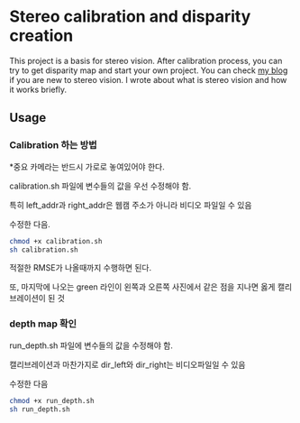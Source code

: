 # Stereo calibration and disparity creation



This project is a basis for stereo vision.  After calibration process, you can try to get disparity map and start your own project. You can check [my blog](https://medium.com/@aliyasineser) if you are new to stereo vision. I wrote about what is stereo vision and how it works briefly. 

## Usage

### Calibration 하는 방법

*중요 카메라는 반드시 가로로 놓여있어야 한다.

calibration.sh 파일에 변수들의 값을 우선 수정해야 함.

특히 left_addr과 right_addr은 웹캠 주소가 아니라 비디오 파일일 수 있음

수정한 다음.

```bash
chmod +x calibration.sh
sh calibration.sh
```
적절한 RMSE가 나올때까지 수행하면 된다.

또, 마지막에 나오는 green 라인이 왼쪽과 오른쪽 사진에서 같은 점을 지나면 옳게 캘리브레이션이 된 것

### depth map 확인

run_depth.sh 파일에 변수들의 값을 수정해야 함.

캘리브레이션과 마찬가지로 dir_left와 dir_right는 비디오파일일 수 있음

수정한 다음
```bash
chmod +x run_depth.sh
sh run_depth.sh
```

